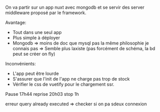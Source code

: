 On va partir sur un app nuxt avec mongodb et se servir des server middleware proposé par le framework.

Avantage: 
  - Tout dans une seul app
  - Plus simple à déployer
  - Mongodb => moins de doc que mysql pas la même philosophie je connais pas
    => Semble plus laxiste (pas forcément de schéma, la bd peut se créer on fly)

Inconvénients:
  - L'app peut être lourde
  - S'assurer que l'init de l'app ne charge pas trop de stock
  - Vérifier le css de vuetify pour le chargement ssr.


  Pause 17h44
  reprise 20h03
  stop 1h

  erreur query already executed => checker si on pa sdeux connexion